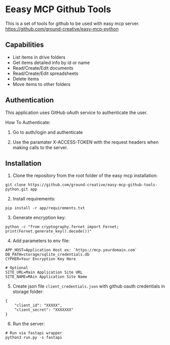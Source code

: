 # Eeasy MCP Github Tools

This is a set of tools for github to be used with easy mcp server.<br>
https://github.com/ground-creative/easy-mcp-python

## Capabilities

- List items in drive folders
- Get items detailed info by id or name
- Read/Create/Edit documents
- Read/Create/Edit spreadsheets
- Delete items
- Move items to other folders

## Authentication

This application uses GitHub oAuth service to authenticate the user.

How To Authenticate:

1. Go to auth/login and authenticate

2. Use the paramater X-ACCESS-TOKEN with the request headers when making calls to the server.

## Installation

1. Clone the repository from the root folder of the easy mcp installation:

```
git clone https://github.com/ground-creative/easy-mcp-github-tools-python.git app
```

2. Install requirements:

```
pip install -r app/requirements.txt
```

3. Generate encryption key:

```
python -c "from cryptography.fernet import Fernet; print(Fernet.generate_key().decode())"
```

4. Add parameters to env file:

```
APP_HOST=Application Host ex: `https://mcp.yourdomain.com`
DB_PATH=storage/sqlite_credentials.db
CYPHER=Your Encryption Key Here

# Optional
SITE_URL=Main Application Site URL
SITE_NAME=MAin Application Site Name
```

5. Create json file `client_credentials.json` with github oauth credentials in storage folder:

```
{
    "client_id": "XXXXX",
    "client_secret": "XXXXXXX"
}
```

6. Run the server:

```
# Run via fastapi wrapper
python3 run.py -s fastapi
```
